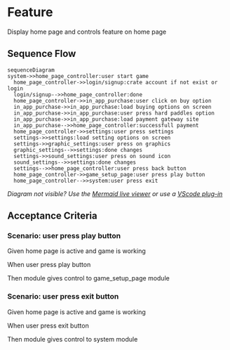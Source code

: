 
# Feature

Display home page and controls feature on home page

## Sequence Flow

```mermaid
sequenceDiagram
system->>home_page_controller:user start game
  home_page_controller->>login/signup:crate account if not exist or login
  login/signup-->>home_page_controller:done
  home_page_controller->>in_app_purchase:user click on buy option
  in_app_purchase->>in_app_purchase:load buying options on screen
  in_app_purchase->>in_app_purchase:user press hard paddles option
  in_app_purchase->>in_app_purchase:load payment gateway site
  in_app_purchase-->>home_page_controller:successfull payment
  home_page_controller->>settings:user press settings
  settings->>settings:load setting options on screen
  settings->>graphic_settings:user press on graphics
  graphic_settings-->>settings:done changes
  settings->>sound_settings:user press on sound icon
  sound_settings-->>settings:done changes
  settings-->>home_page_controller:user press back button
  home_page_controller->>game_setup_page:user press play button
  home_page_controller-->>system:user press exit

```

_Diagram not visible? Use the
[Mermaid live viewer](https://mermaid-js.github.io/mermaid-live-editor)
or use a [VScode plug-in](https://marketplace.visualstudio.com/items?itemName=bierner.markdown-mermaid)_

## Acceptance Criteria

### Scenario: user press play button

  Given home page is active and game is working

  When user press play button

  Then module gives control to game_setup_page module
  
### Scenario: user press exit button

  Given home page is active and game is working

  When user press exit button

  Then module gives control to system module
  